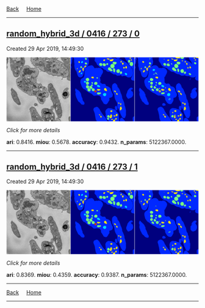 
[Back](..)&nbsp;&nbsp;&nbsp;&nbsp;&nbsp;[Home](https://leapmanlab.github.io/snapshots)

---

<div class="summary"><a href="0"><h2>random_hybrid_3d / 0416 / 273 / 0</h2></a><p>Created 29 Apr 2019, 14:49:30
</p><a href="0"><img src="0/media/summary.png" align="center"></a><p>
<i>Click for more details</i>
</p></div>

**ari**: 0.8416. **miou**: 0.5678. **accuracy**: 0.9432. **n_params**: 5122367.0000. 

---

<div class="summary"><a href="1"><h2>random_hybrid_3d / 0416 / 273 / 1</h2></a><p>Created 29 Apr 2019, 14:49:30
</p><a href="1"><img src="1/media/summary.png" align="center"></a><p>
<i>Click for more details</i>
</p></div>

**ari**: 0.8369. **miou**: 0.4359. **accuracy**: 0.9387. **n_params**: 5122367.0000. 

---

[Back](..)&nbsp;&nbsp;&nbsp;&nbsp;&nbsp;[Home](https://leapmanlab.github.io/snapshots)

---
